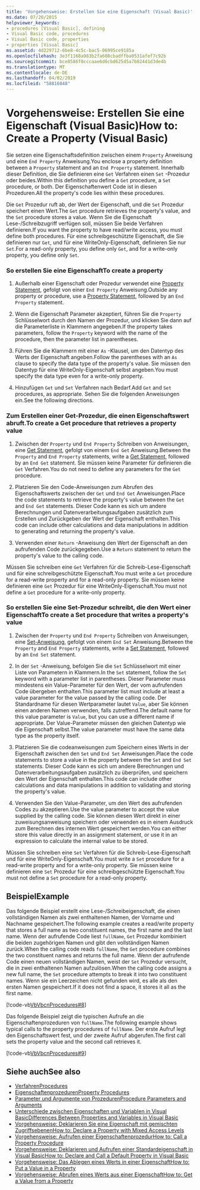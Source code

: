```yaml
---
title: 'Vorgehensweise: Erstellen Sie eine Eigenschaft (Visual Basic)'
ms.date: 07/20/2015
helpviewer_keywords:
- procedures [Visual Basic], defining
- Visual Basic code, procedures
- Visual Basic code, properties
- properties [Visual Basic]
ms.assetid: 4d229712-6be8-4c5c-bac5-06995ce9185a
ms.openlocfilehash: 3e3f1168a983b2fa608cbadffba0531afef7c92b
ms.sourcegitcommit: bce0586f0cccaae6d6cbd625d5a7b824d1d3de4b
ms.translationtype: MT
ms.contentlocale: de-DE
ms.lasthandoff: 04/02/2019
ms.locfileid: "58816848"
---
```

# <a name="how-to-create-a-property-visual-basic"></a><span data-ttu-id="b9999-102">Vorgehensweise: Erstellen Sie eine Eigenschaft (Visual Basic)</span><span class="sxs-lookup"><span data-stu-id="b9999-102">How to: Create a Property (Visual Basic)</span></span>
<span data-ttu-id="b9999-103">Sie setzen eine Eigenschaftsdefinition zwischen einem `Property` Anweisung und eine `End Property` Anweisung.</span><span class="sxs-lookup"><span data-stu-id="b9999-103">You enclose a property definition between a `Property` statement and an `End Property` statement.</span></span> <span data-ttu-id="b9999-104">Innerhalb dieser Definition, die Sie definieren eine `Get` Verfahren einen `Set` -Prozedur oder beides.</span><span class="sxs-lookup"><span data-stu-id="b9999-104">Within this definition you define a `Get` procedure, a `Set` procedure, or both.</span></span> <span data-ttu-id="b9999-105">Der Eigenschaftenwert Code ist in diesen Prozeduren.</span><span class="sxs-lookup"><span data-stu-id="b9999-105">All the property's code lies within these procedures.</span></span>  
  
 <span data-ttu-id="b9999-106">Die `Get` Prozedur ruft ab, der Wert der Eigenschaft, und die `Set` Prozedur speichert einen Wert.</span><span class="sxs-lookup"><span data-stu-id="b9999-106">The `Get` procedure retrieves the property's value, and the `Set` procedure stores a value.</span></span> <span data-ttu-id="b9999-107">Wenn Sie die Eigenschaft Lese-/Schreibzugriff verfügen soll, müssen Sie beide Verfahren definieren.</span><span class="sxs-lookup"><span data-stu-id="b9999-107">If you want the property to have read/write access, you must define both procedures.</span></span> <span data-ttu-id="b9999-108">Für eine schreibgeschützte Eigenschaft, die Sie definieren nur `Get`, und für eine WriteOnly-Eigenschaft, definieren Sie nur `Set`.</span><span class="sxs-lookup"><span data-stu-id="b9999-108">For a read-only property, you define only `Get`, and for a write-only property, you define only `Set`.</span></span>  
  
### <a name="to-create-a-property"></a><span data-ttu-id="b9999-109">So erstellen Sie eine Eigenschaft</span><span class="sxs-lookup"><span data-stu-id="b9999-109">To create a property</span></span>  
  
1.  <span data-ttu-id="b9999-110">Außerhalb einer Eigenschaft oder Prozedur verwendet eine [Property Statement](../../../../visual-basic/language-reference/statements/property-statement.md), gefolgt von einer `End Property` Anweisung.</span><span class="sxs-lookup"><span data-stu-id="b9999-110">Outside any property or procedure, use a [Property Statement](../../../../visual-basic/language-reference/statements/property-statement.md), followed by an `End Property` statement.</span></span>  
  
2.  <span data-ttu-id="b9999-111">Wenn die Eigenschaft Parameter akzeptiert, führen Sie die `Property` Schlüsselwort durch den Namen der Prozedur, und klicken Sie dann auf die Parameterliste in Klammern angegeben.</span><span class="sxs-lookup"><span data-stu-id="b9999-111">If the property takes parameters, follow the `Property` keyword with the name of the procedure, then the parameter list in parentheses.</span></span>  
  
3.  <span data-ttu-id="b9999-112">Führen Sie die Klammern mit einer `As` -Klausel, um den Datentyp des Werts der Eigenschaft angeben.</span><span class="sxs-lookup"><span data-stu-id="b9999-112">Follow the parentheses with an `As` clause to specify the data type of the property's value.</span></span> <span data-ttu-id="b9999-113">Sie müssen den Datentyp für eine WriteOnly-Eigenschaft selbst angeben.</span><span class="sxs-lookup"><span data-stu-id="b9999-113">You must specify the data type even for a write-only property.</span></span>  
  
4.  <span data-ttu-id="b9999-114">Hinzufügen `Get` und `Set` Verfahren nach Bedarf.</span><span class="sxs-lookup"><span data-stu-id="b9999-114">Add `Get` and `Set` procedures, as appropriate.</span></span> <span data-ttu-id="b9999-115">Sehen Sie die folgenden Anweisungen ein.</span><span class="sxs-lookup"><span data-stu-id="b9999-115">See the following directions.</span></span>  
  
### <a name="to-create-a-get-procedure-that-retrieves-a-property-value"></a><span data-ttu-id="b9999-116">Zum Erstellen einer Get-Prozedur, die einen Eigenschaftswert abruft.</span><span class="sxs-lookup"><span data-stu-id="b9999-116">To create a Get procedure that retrieves a property value</span></span>  
  
1.  <span data-ttu-id="b9999-117">Zwischen der `Property` und `End Property` Schreiben von Anweisungen, eine [Get Statement](../../../../visual-basic/language-reference/statements/get-statement.md), gefolgt von einem `End Get` Anweisung.</span><span class="sxs-lookup"><span data-stu-id="b9999-117">Between the `Property` and `End Property` statements, write a [Get Statement](../../../../visual-basic/language-reference/statements/get-statement.md), followed by an `End Get` statement.</span></span> <span data-ttu-id="b9999-118">Sie müssen keine Parameter für definieren die `Get` Verfahren.</span><span class="sxs-lookup"><span data-stu-id="b9999-118">You do not need to define any parameters for the `Get` procedure.</span></span>  
  
2.  <span data-ttu-id="b9999-119">Platzieren Sie den Code-Anweisungen zum Abrufen des Eigenschaftswerts zwischen der `Get` und `End Get` Anweisungen.</span><span class="sxs-lookup"><span data-stu-id="b9999-119">Place the code statements to retrieve the property's value between the `Get` and `End Get` statements.</span></span> <span data-ttu-id="b9999-120">Dieser Code kann es sich um andere Berechnungen und Datenverarbeitungsaufgaben zusätzlich zum Erstellen und Zurückgeben der Wert der Eigenschaft enthalten.</span><span class="sxs-lookup"><span data-stu-id="b9999-120">This code can include other calculations and data manipulations in addition to generating and returning the property's value.</span></span>  
  
3.  <span data-ttu-id="b9999-121">Verwenden einer `Return` -Anweisung den Wert der Eigenschaft an den aufrufenden Code zurückgegeben.</span><span class="sxs-lookup"><span data-stu-id="b9999-121">Use a `Return` statement to return the property's value to the calling code.</span></span>  
  
 <span data-ttu-id="b9999-122">Müssen Sie schreiben eine `Get` Verfahren für die Schreib-Lese-Eigenschaft und für eine schreibgeschützte Eigenschaft.</span><span class="sxs-lookup"><span data-stu-id="b9999-122">You must write a `Get` procedure for a read-write property and for a read-only property.</span></span> <span data-ttu-id="b9999-123">Sie müssen keine definieren eine `Get` Prozedur für eine WriteOnly-Eigenschaft.</span><span class="sxs-lookup"><span data-stu-id="b9999-123">You must not define a `Get` procedure for a write-only property.</span></span>  
  
### <a name="to-create-a-set-procedure-that-writes-a-propertys-value"></a><span data-ttu-id="b9999-124">So erstellen Sie eine Set-Prozedur schreibt, die den Wert einer Eigenschaft</span><span class="sxs-lookup"><span data-stu-id="b9999-124">To create a Set procedure that writes a property's value</span></span>  
  
1.  <span data-ttu-id="b9999-125">Zwischen der `Property` und `End Property` Schreiben von Anweisungen, eine [Set-Anweisung](../../../../visual-basic/language-reference/statements/set-statement.md), gefolgt von einem `End Set` Anweisung.</span><span class="sxs-lookup"><span data-stu-id="b9999-125">Between the `Property` and `End Property` statements, write a [Set Statement](../../../../visual-basic/language-reference/statements/set-statement.md), followed by an `End Set` statement.</span></span>  
  
2.  <span data-ttu-id="b9999-126">In der `Set` -Anweisung, befolgen Sie die `Set` Schlüsselwort mit einer Liste von Parametern in Klammern.</span><span class="sxs-lookup"><span data-stu-id="b9999-126">In the `Set` statement, follow the `Set` keyword with a parameter list in parentheses.</span></span> <span data-ttu-id="b9999-127">Dieser Parameter muss mindestens ein Value-Parameter für den Wert, der vom aufrufenden Code übergeben enthalten.</span><span class="sxs-lookup"><span data-stu-id="b9999-127">This parameter list must include at least a value parameter for the value passed by the calling code.</span></span> <span data-ttu-id="b9999-128">Der Standardname für diesen Wertparameter lautet `Value`, aber Sie können einen anderen Namen verwenden, falls zutreffend.</span><span class="sxs-lookup"><span data-stu-id="b9999-128">The default name for this value parameter is `Value`, but you can use a different name if appropriate.</span></span> <span data-ttu-id="b9999-129">Der Value-Parameter müssen den gleichen Datentyp wie die Eigenschaft selbst.</span><span class="sxs-lookup"><span data-stu-id="b9999-129">The value parameter must have the same data type as the property itself.</span></span>  
  
3.  <span data-ttu-id="b9999-130">Platzieren Sie die codeanweisungen zum Speichern eines Werts in der Eigenschaft zwischen den `Set` und `End Set` Anweisungen.</span><span class="sxs-lookup"><span data-stu-id="b9999-130">Place the code statements to store a value in the property between the `Set` and `End Set` statements.</span></span> <span data-ttu-id="b9999-131">Dieser Code kann es sich um andere Berechnungen und Datenverarbeitungsaufgaben zusätzlich zu überprüfen, und speichern den Wert der Eigenschaft enthalten.</span><span class="sxs-lookup"><span data-stu-id="b9999-131">This code can include other calculations and data manipulations in addition to validating and storing the property's value.</span></span>  
  
4.  <span data-ttu-id="b9999-132">Verwenden Sie den Value-Parameter, um den Wert des aufrufenden Codes zu akzeptieren.</span><span class="sxs-lookup"><span data-stu-id="b9999-132">Use the value parameter to accept the value supplied by the calling code.</span></span> <span data-ttu-id="b9999-133">Sie können diesen Wert direkt in einer zuweisungsanweisung speichern oder verwenden es in einem Ausdruck zum Berechnen des internen Wert gespeichert werden.</span><span class="sxs-lookup"><span data-stu-id="b9999-133">You can either store this value directly in an assignment statement, or use it in an expression to calculate the internal value to be stored.</span></span>  
  
 <span data-ttu-id="b9999-134">Müssen Sie schreiben eine `Set` Verfahren für die Schreib-Lese-Eigenschaft und für eine WriteOnly-Eigenschaft.</span><span class="sxs-lookup"><span data-stu-id="b9999-134">You must write a `Set` procedure for a read-write property and for a write-only property.</span></span> <span data-ttu-id="b9999-135">Sie müssen keine definieren eine `Set` Prozedur für eine schreibgeschützte Eigenschaft.</span><span class="sxs-lookup"><span data-stu-id="b9999-135">You must not define a `Set` procedure for a read-only property.</span></span>  
  
## <a name="example"></a><span data-ttu-id="b9999-136">Beispiel</span><span class="sxs-lookup"><span data-stu-id="b9999-136">Example</span></span>  
 <span data-ttu-id="b9999-137">Das folgende Beispiel erstellt eine Lese-/Schreibeigenschaft, die einen vollständigen Namen als zwei enthaltenen Namen, der Vorname und Nachname gespeichert.</span><span class="sxs-lookup"><span data-stu-id="b9999-137">The following example creates a read/write property that stores a full name as two constituent names, the first name and the last name.</span></span> <span data-ttu-id="b9999-138">Wenn der aufrufende Code liest `fullName`, `Get` Prozedur kombiniert die beiden zugehörigen Namen und gibt den vollständigen Namen zurück.</span><span class="sxs-lookup"><span data-stu-id="b9999-138">When the calling code reads `fullName`, the `Get` procedure combines the two constituent names and returns the full name.</span></span> <span data-ttu-id="b9999-139">Wenn der aufrufende Code einen neuen vollständigen Namen, weist der `Set` Prozedur versucht, die in zwei enthaltenen Namen aufzulösen.</span><span class="sxs-lookup"><span data-stu-id="b9999-139">When the calling code assigns a new full name, the `Set` procedure attempts to break it into two constituent names.</span></span> <span data-ttu-id="b9999-140">Wenn sie ein Leerzeichen nicht gefunden wird, es alle als den ersten Namen gespeichert.</span><span class="sxs-lookup"><span data-stu-id="b9999-140">If it does not find a space, it stores it all as the first name.</span></span>  
  
 [!code-vb[VbVbcnProcedures#8](~/samples/snippets/visualbasic/VS_Snippets_VBCSharp/VbVbcnProcedures/VB/Class1.vb#8)]  
  
 <span data-ttu-id="b9999-141">Das folgende Beispiel zeigt die typischen Aufrufe an die Eigenschaftenprozeduren von `fullName`.</span><span class="sxs-lookup"><span data-stu-id="b9999-141">The following example shows typical calls to the property procedures of `fullName`.</span></span> <span data-ttu-id="b9999-142">Der erste Aufruf legt den Eigenschaftswert fest, und der zweite Aufruf abgerufen.</span><span class="sxs-lookup"><span data-stu-id="b9999-142">The first call sets the property value and the second call retrieves it.</span></span>  
  
 [!code-vb[VbVbcnProcedures#9](~/samples/snippets/visualbasic/VS_Snippets_VBCSharp/VbVbcnProcedures/VB/Class1.vb#9)]  
  
## <a name="see-also"></a><span data-ttu-id="b9999-143">Siehe auch</span><span class="sxs-lookup"><span data-stu-id="b9999-143">See also</span></span>

- [<span data-ttu-id="b9999-144">Verfahren</span><span class="sxs-lookup"><span data-stu-id="b9999-144">Procedures</span></span>](./index.md)
- [<span data-ttu-id="b9999-145">Eigenschaftenprozeduren</span><span class="sxs-lookup"><span data-stu-id="b9999-145">Property Procedures</span></span>](./property-procedures.md)
- [<span data-ttu-id="b9999-146">Parameter und Argumente von Prozeduren</span><span class="sxs-lookup"><span data-stu-id="b9999-146">Procedure Parameters and Arguments</span></span>](./procedure-parameters-and-arguments.md)
- [<span data-ttu-id="b9999-147">Unterschiede zwischen Eigenschaften und Variablen in Visual Basic</span><span class="sxs-lookup"><span data-stu-id="b9999-147">Differences Between Properties and Variables in Visual Basic</span></span>](./differences-between-properties-and-variables.md)
- [<span data-ttu-id="b9999-148">Vorgehensweise: Deklarieren Sie eine Eigenschaft mit gemischten Zugriffsebenen</span><span class="sxs-lookup"><span data-stu-id="b9999-148">How to: Declare a Property with Mixed Access Levels</span></span>](./how-to-declare-a-property-with-mixed-access-levels.md)
- [<span data-ttu-id="b9999-149">Vorgehensweise: Aufrufen einer Eigenschaftenprozedur</span><span class="sxs-lookup"><span data-stu-id="b9999-149">How to: Call a Property Procedure</span></span>](./how-to-call-a-property-procedure.md)
- [<span data-ttu-id="b9999-150">Vorgehensweise: Deklarieren und Aufrufen einer Standardeigenschaft in Visual Basic</span><span class="sxs-lookup"><span data-stu-id="b9999-150">How to: Declare and Call a Default Property in Visual Basic</span></span>](./how-to-declare-and-call-a-default-property.md)
- [<span data-ttu-id="b9999-151">Vorgehensweise: Das Ablegen eines Werts in einer Eigenschaft</span><span class="sxs-lookup"><span data-stu-id="b9999-151">How to: Put a Value in a Property</span></span>](./how-to-put-a-value-in-a-property.md)
- [<span data-ttu-id="b9999-152">Vorgehensweise: Abrufen eines Werts aus einer Eigenschaft</span><span class="sxs-lookup"><span data-stu-id="b9999-152">How to: Get a Value from a Property</span></span>](./how-to-get-a-value-from-a-property.md)
